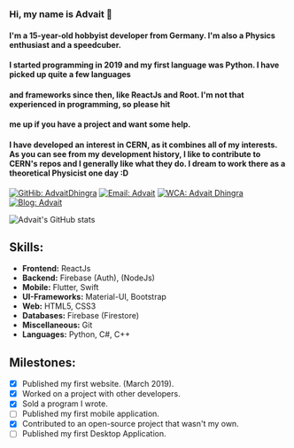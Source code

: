 ### Hi, my name is  Advait 👋

#### I'm a 15-year-old hobbyist developer from Germany. I'm also a Physics enthusiast and a speedcuber. 

#### I started programming in 2019 and my first language was Python. I have picked up quite a few languages
#### and frameworks since then, like ReactJs and Root. I'm not that experienced in programming, so please hit
#### me up if you have a project and want some help.  

#### I have developed an interest in CERN, as it combines all of my interests. As you can see from my development history, I like to contribute to CERN's repos and I generally like what they do. I dream to work there as a theoretical Physicist one day :D 

[![GitHib: AdvaitDhingra](https://img.shields.io/github/followers/AdvaitDhingra?label=Follow&style=social)](https://github.com/advaitdhingra)
[![Email: Advait](https://img.shields.io/badge/Email-Advait-red)](mailto:advaittheboss@gmail.com)
[![WCA: Advait Dhingra](https://img.shields.io/badge/WCA-Speedcubing-orange)](https://www.worldcubeassociation.org/persons/2016DHIN01)
[![Blog: Advait](https://img.shields.io/badge/My-Website-blue)](https://AdvaitDhingra.github.io)


![Advait's GitHub stats](https://github-readme-stats.vercel.app/api?username=advaitdhingra&show_icons=true&theme=dark&count_private=true)

## Skills:

- **Frontend:** ReactJs
- **Backend:** Firebase (Auth), (NodeJs)
- **Mobile:** Flutter, Swift
- **UI-Frameworks:** Material-UI, Bootstrap
- **Web:** HTML5, CSS3
- **Databases:** Firebase (Firestore)
- **Miscellaneous:** Git
- **Languages:** Python, C#, C++


## Milestones:
* [x] Published my first website. (March 2019).
* [x] Worked on a project with other developers.
* [x] Sold a program I wrote.
* [ ] Published my first mobile application.
* [x] Contributed to an open-source project that wasn't my own.
* [ ] Published my first Desktop Application.
